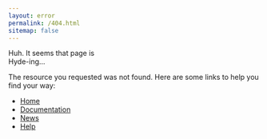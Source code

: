 ```yaml
---
layout: error
permalink: /404.html
sitemap: false
---
```


<section class="intro">
  <div class="grid">
    <div class="unit whole align-center">
      <p class="first">Huh. It seems that page is<br/>Hyde-ing...</p>
    </div>
  </div>
</section>

<section class="error">
  <div class="grid">
    <div class="unit whole align-center">
      <p>The resource you requested was not found. Here are some links to help you find your way:</p>
      <nav class="main-nav">
        <ul>
          <li>
            <a href="/">Home</a>
          </li>
          <li>
            <a href="/docs/home/">Documentation</a>
          </li>
          <li>
            <a href="/news/">News</a>
          </li>
          <li>
            <a href="/help/">Help</a>
          </li>
        </ul>
      </nav>
    </div>
  </div>
</section>